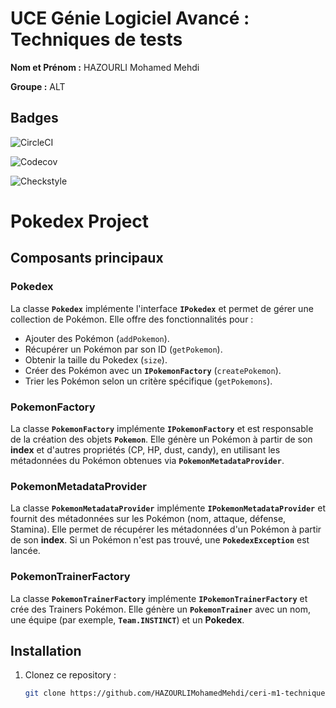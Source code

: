 # UCE Génie Logiciel Avancé : Techniques de tests

**Nom et Prénom :** HAZOURLI Mohamed Mehdi

**Groupe :** ALT

## Badges
![CircleCI](https://circleci.com/gh/HAZOURLIMohamedMehdi/ceri-m1-techniques-de-test/tree/master.svg?style=shield)

![Codecov](https://img.shields.io/codecov/c/github/HAZOURLIMohamedMehdi/ceri-m1-techniques-de-test.svg?style=shield) 

![Checkstyle](https://img.shields.io/badge/Checkstyle-CheckStyle-green)

# Pokedex Project

## Composants principaux

### Pokedex

La classe **`Pokedex`** implémente l'interface **`IPokedex`** et permet de gérer une collection de Pokémon. Elle offre des fonctionnalités pour :
- Ajouter des Pokémon (`addPokemon`).
- Récupérer un Pokémon par son ID (`getPokemon`).
- Obtenir la taille du Pokedex (`size`).
- Créer des Pokémon avec un **`IPokemonFactory`** (`createPokemon`).
- Trier les Pokémon selon un critère spécifique (`getPokemons`).

### PokemonFactory

La classe **`PokemonFactory`** implémente **`IPokemonFactory`** et est responsable de la création des objets **`Pokemon`**. Elle génère un Pokémon à partir de son **index** et d'autres propriétés (CP, HP, dust, candy), en utilisant les métadonnées du Pokémon obtenues via **`PokemonMetadataProvider`**.

### PokemonMetadataProvider

La classe **`PokemonMetadataProvider`** implémente **`IPokemonMetadataProvider`** et fournit des métadonnées sur les Pokémon (nom, attaque, défense, Stamina). Elle permet de récupérer les métadonnées d'un Pokémon à partir de son **index**. Si un Pokémon n'est pas trouvé, une **`PokedexException`** est lancée.

### PokemonTrainerFactory

La classe **`PokemonTrainerFactory`** implémente **`IPokemonTrainerFactory`** et crée des Trainers Pokémon. Elle génère un **`PokemonTrainer`** avec un nom, une équipe (par exemple, **`Team.INSTINCT`**) et un **Pokedex**.

## Installation

1. Clonez ce repository :
   ```bash
   git clone https://github.com/HAZOURLIMohamedMehdi/ceri-m1-techniques-de-test.git

